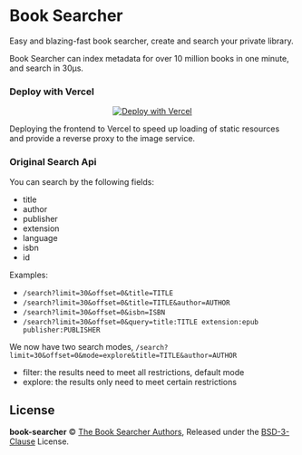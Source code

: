 # Book Searcher

Easy and blazing-fast book searcher, create and search your private library.

Book Searcher can index metadata for over 10 million books in one minute, and search in 30µs.

### Deploy with Vercel

<div align=center>

[![Deploy with Vercel](https://vercel.com/button)](https://vercel.com/new/clone?repository-url=https://github.com/Rehugs/BookSearch/tree/master/&project-name=book-search&repository-name=book-search)

</div>

Deploying the frontend to Vercel to speed up loading of static resources and provide a reverse proxy to the image service.

### Original Search Api

You can search by the following fields:

- title
- author
- publisher
- extension
- language
- isbn
- id

Examples:

- `/search?limit=30&offset=0&title=TITLE`
- `/search?limit=30&offset=0&title=TITLE&author=AUTHOR`
- `/search?limit=30&offset=0&isbn=ISBN`
- `/search?limit=30&offset=0&query=title:TITLE extension:epub publisher:PUBLISHER`

We now have two search modes, `/search?limit=30&offset=0&mode=explore&title=TITLE&author=AUTHOR`

- filter: the results need to meet all restrictions, default mode
- explore: the results only need to meet certain restrictions

## License

**book-searcher** © [The Book Searcher Authors](https://github.com/book-searcher-org/book-searcher/graphs/contributors), Released under the [BSD-3-Clause](./LICENSE) License.

